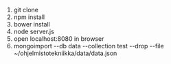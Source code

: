1. git clone
2. npm install
3. bower install
4. node server.js
5. open localhost:8080 in browser
6. mongoimport --db data --collection test --drop --file ~/ohjelmistotekniikka/data/data.json
